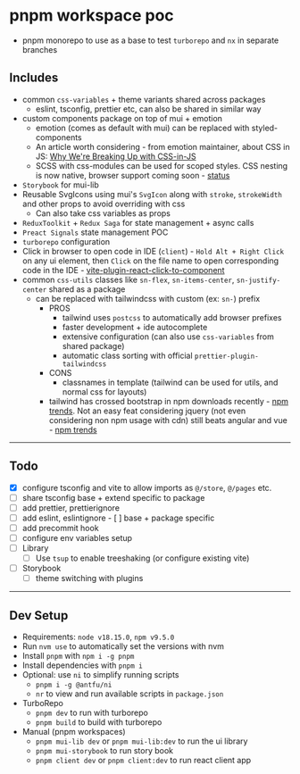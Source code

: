 # pnpm workspace poc

- pnpm monorepo to use as a base to test `turborepo` and `nx` in separate branches

## Includes

- common `css-variables` + theme variants shared across packages
  - eslint, tsconfig, prettier etc, can also be shared in similar way
- custom components package on top of mui + emotion
  - emotion (comes as default with mui) can be replaced with styled-components
  - An article worth considering - from emotion maintainer, about CSS in JS: [Why We're Breaking Up with CSS-in-JS](https://dev.to/srmagura/why-were-breaking-up-wiht-css-in-js-4g9b)
  - SCSS with css-modules can be used for scoped styles. CSS nesting is now native, browser support coming soon - [status](https://caniuse.com/css-nesting)
- `Storybook` for mui-lib
- Reusable SvgIcons using mui's `SvgIcon` along with `stroke`, `strokeWidth` and other props to avoid overriding with css
  - Can also take css variables as props
- `ReduxToolkit` + `Redux Saga` for state management + async calls
- `Preact Signals` state management POC
- `turborepo` configuration
- Click in browser to open code in IDE (`client`) - `Hold Alt + Right Click` on any ui element, then `Click` on the file name to open corresponding code in the IDE - [vite-plugin-react-click-to-component](https://github.com/ArnaudBarre/vite-plugin-react-click-to-component)
- common `css-utils` classes like `sn-flex`, `sn-items-center`, `sn-justify-center` shared as a package
  - can be replaced with tailwindcss with custom (ex: `sn-`) prefix
    - PROS
      - tailwind uses `postcss` to automatically add browser prefixes
      - faster development + ide autocomplete
      - extensive configuration (can also use `css-variables` from shared package)
      - automatic class sorting with official `prettier-plugin-tailwindcss`
    - CONS
      - classnames in template (tailwind can be used for utils, and normal css for layouts)
    - tailwind has crossed bootstrap in npm downloads recently - [npm trends](https://npmtrends.com/bootstrap-vs-tailwindcss). Not an easy feat considering jquery (not even considering non npm usage with cdn) still beats angular and vue - [npm trends](https://npmtrends.com/@angular/core-vs-jquery)

---

## Todo

- [x] configure tsconfig and vite to allow imports as `@/store`, `@/pages` etc.
- [ ] share tsconfig base + extend specific to package
- [ ] add prettier, prettierignore
- [ ] add eslint, eslintignore - [ ] base + package specific
- [ ] add precommit hook
- [ ] configure env variables setup
- [ ] Library
  - [ ] Use `tsup` to enable treeshaking (or configure existing vite)
- [ ] Storybook
  - [ ] theme switching with plugins

---

## Dev Setup

- Requirements: `node v18.15.0`, `npm v9.5.0`
- Run `nvm use` to automatically set the versions with nvm
- Install `pnpm` with `npm i -g pnpm`
- Install dependencies with `pnpm i`
- Optional: use `ni` to simplify running scripts
  - `pnpm i -g @antfu/ni`
  - `nr` to view and run available scripts in `package.json`
- TurboRepo
  - `pnpm dev` to run with turborepo
  - `pnpm build` to build with turborepo
- Manual (pnpm workspaces)
  - `pnpm mui-lib dev` or `pnpm mui-lib:dev` to run the ui library
  - `pnpm mui-storybook` to run story book
  - `pnpm client dev` or `pnpm client:dev` to run react client app
